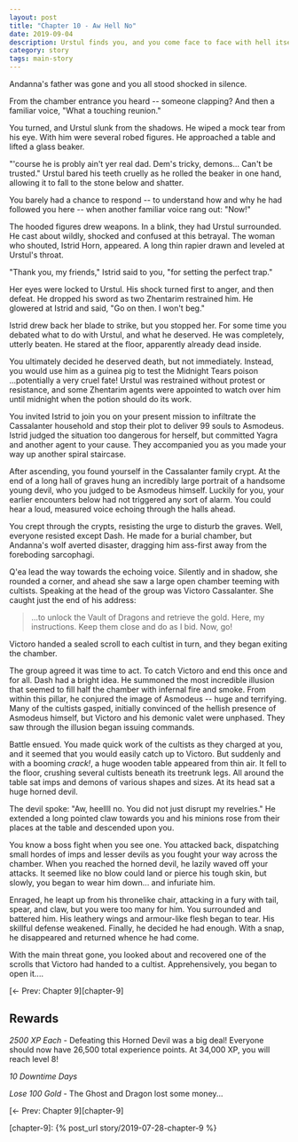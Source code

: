 ```yaml
---
layout: post
title: "Chapter 10 - Aw Hell No"
date: 2019-09-04
description: Urstul finds you, and you come face to face with hell itself.
category: story
tags: main-story
---
```


Andanna's father was gone and you all stood shocked in silence.

From the chamber entrance you heard -- someone clapping? And then a familiar voice, "What a touching reunion."

You turned, and Urstul slunk from the shadows. He wiped a mock tear from his eye. With him were several robed figures. He approached a table and lifted a glass beaker.

"'course he is probly ain't yer real dad. Dem's tricky, demons... Can't be trusted." Urstul bared his teeth cruelly as he rolled the beaker in one hand, allowing it to fall to the stone below and shatter.

You barely had a chance to respond -- to understand how and why he had followed you here -- when another familiar voice rang out: "Now!"

The hooded figures drew weapons. In a blink, they had Urstul surrounded. He cast about wildly, shocked and confused at this betrayal. The woman who shouted, Istrid Horn, appeared. A long thin rapier drawn and leveled at Urstul's throat.

"Thank you, my friends," Istrid said to you, "for setting the perfect trap."

Her eyes were locked to Urstul. His shock turned first to anger, and then defeat. He dropped his sword as two Zhentarim restrained him. He glowered at Istrid and said, "Go on then. I won't beg."

Istrid drew back her blade to strike, but you stopped her. For some time you debated what to do with Urstul, and what he deserved. He was completely, utterly beaten. He stared at the floor, apparently already dead inside.

You ultimately decided he deserved death, but not immediately. Instead, you would use him as a guinea pig to test the Midnight Tears poison ...potentially a very cruel fate! Urstul was restrained without protest or resistance, and some Zhentarim agents were appointed to watch over him until midnight when the potion should do its work.

You invited Istrid to join you on your present mission to infiltrate the Cassalanter household and stop their plot to deliver 99 souls to Asmodeus. Istrid judged the situation too dangerous for herself, but committed Yagra and another agent to your cause. They accompanied you as you made your way up another spiral staircase.

After ascending, you found yourself in the Cassalanter family crypt. At the end of a long hall of graves hung an incredibly large portrait of a handsome young devil, who you judged to be Asmodeus himself. Luckily for you, your earlier encounters below had not triggered any sort of alarm. You could hear a loud, measured voice echoing through the halls ahead.

You crept through the crypts, resisting the urge to disturb the graves. Well, everyone resisted except Dash. He made for a burial chamber, but Andanna's wolf averted disaster, dragging him ass-first away from the foreboding sarcophagi.

Q'ea lead the way towards the echoing voice. Silently and in shadow, she rounded a corner, and ahead she saw a large open chamber teeming with cultists. Speaking at the head of the group was Victoro Cassalanter. She caught just the end of his address:

> ...to unlock the Vault of Dragons and retrieve the gold. Here, my instructions. Keep them close and do as I bid. Now, go!

Victoro handed a sealed scroll to each cultist in turn, and they began exiting the chamber.

The group agreed it was time to act. To catch Victoro and end this once and for all. Dash had a bright idea. He summoned the most incredible illusion that seemed to fill half the chamber with infernal fire and smoke. From within this pillar, he conjured the image of Asmodeus -- huge and terrifying. Many of the cultists gasped, initially convinced of the hellish presence of Asmodeus himself, but Victoro and his demonic valet were unphased. They saw through the illusion began issuing commands.

Battle ensued. You made quick work of the cultists as they charged at you, and it seemed that you would easily catch up to Victoro. But suddenly and with a booming _crack!_, a huge wooden table appeared from thin air. It fell to the floor, crushing several cultists beneath its treetrunk legs. All around the table sat imps and demons of various shapes and sizes. At its head sat a huge horned devil.

The devil spoke: "Aw, heellll no. You did not just disrupt my revelries." He extended a long pointed claw towards you and his minions rose from their places at the table and descended upon you.

You know a boss fight when you see one. You attacked back, dispatching small hordes of imps and lesser devils as you fought your way across the chamber. When you reached the horned devil, he lazily waved off your attacks. It seemed like no blow could land or pierce his tough skin, but slowly, you began to wear him down... and infuriate him.

Enraged, he leapt up from his thronelike chair, attacking in a fury with tail, spear, and claw, but you were too many for him. You surrounded and battered him. His leathery wings and armour-like flesh began to tear. His skillful defense weakened. Finally, he decided he had enough. With a snap, he disappeared and returned whence he had come.

With the main threat gone, you looked about and recovered one of the scrolls that Victoro had handed to a cultist. Apprehensively, you began to open it....

[&larr; Prev: Chapter 9][chapter-9]

## Rewards

*2500 XP Each* - Defeating this Horned Devil was a big deal! Everyone should now have 26,500 total experience points. At 34,000 XP, you will reach level 8!

*10 Downtime Days*

*Lose 100 Gold* - The Ghost and Dragon lost some money...

[&larr; Prev: Chapter 9][chapter-9]

[chapter-9]: {% post_url story/2019-07-28-chapter-9 %}